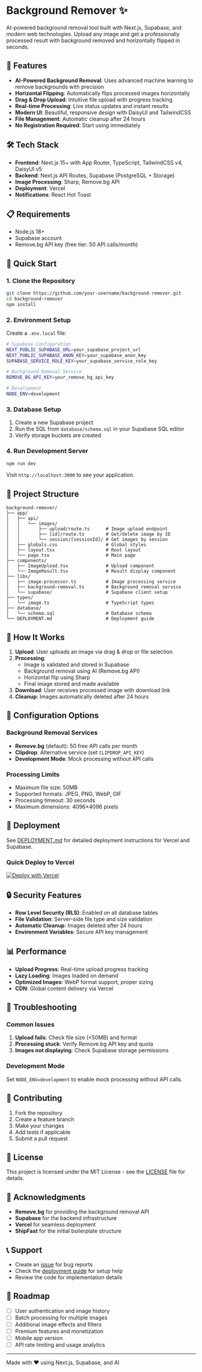 # Background Remover ✨

AI-powered background removal tool built with Next.js, Supabase, and modern web technologies. Upload any image and get a professionally processed result with background removed and horizontally flipped in seconds.

## 🚀 Features

- **AI-Powered Background Removal**: Uses advanced machine learning to remove backgrounds with precision
- **Horizontal Flipping**: Automatically flips processed images horizontally
- **Drag & Drop Upload**: Intuitive file upload with progress tracking
- **Real-time Processing**: Live status updates and instant results
- **Modern UI**: Beautiful, responsive design with DaisyUI and TailwindCSS
- **File Management**: Automatic cleanup after 24 hours
- **No Registration Required**: Start using immediately

## 🛠️ Tech Stack

- **Frontend**: Next.js 15+ with App Router, TypeScript, TailwindCSS v4, DaisyUI v5
- **Backend**: Next.js API Routes, Supabase (PostgreSQL + Storage)
- **Image Processing**: Sharp, Remove.bg API
- **Deployment**: Vercel
- **Notifications**: React Hot Toast

## 📋 Requirements

- Node.js 18+
- Supabase account
- Remove.bg API key (free tier: 50 API calls/month)

## 🚀 Quick Start

### 1. Clone the Repository
```bash
git clone https://github.com/your-username/background-remover.git
cd background-remover
npm install
```

### 2. Environment Setup
Create a `.env.local` file:
```bash
# Supabase Configuration
NEXT_PUBLIC_SUPABASE_URL=your_supabase_project_url
NEXT_PUBLIC_SUPABASE_ANON_KEY=your_supabase_anon_key
SUPABASE_SERVICE_ROLE_KEY=your_supabase_service_role_key

# Background Removal Service
REMOVE_BG_API_KEY=your_remove_bg_api_key

# Development
NODE_ENV=development
```

### 3. Database Setup
1. Create a new Supabase project
2. Run the SQL from `database/schema.sql` in your Supabase SQL editor
3. Verify storage buckets are created

### 4. Run Development Server
```bash
npm run dev
```

Visit `http://localhost:3000` to see your application.

## 📁 Project Structure

```
background-remover/
├── app/
│   ├── api/
│   │   └── images/
│   │       ├── upload/route.ts      # Image upload endpoint
│   │       ├── [id]/route.ts        # Get/delete image by ID
│   │       └── session/[sessionId]/ # Get images by session
│   ├── globals.css                  # Global styles
│   ├── layout.tsx                   # Root layout
│   └── page.tsx                     # Main page
├── components/
│   ├── ImageUpload.tsx              # Upload component
│   └── ImageResult.tsx              # Result display component
├── libs/
│   ├── image-processor.ts           # Image processing service
│   ├── background-removal.ts        # Background removal service
│   └── supabase/                    # Supabase client setup
├── types/
│   └── image.ts                     # TypeScript types
├── database/
│   └── schema.sql                   # Database schema
└── DEPLOYMENT.md                    # Deployment guide
```

## 🎯 How It Works

1. **Upload**: User uploads an image via drag & drop or file selection
2. **Processing**: 
   - Image is validated and stored in Supabase
   - Background removal using AI (Remove.bg API)
   - Horizontal flip using Sharp
   - Final image stored and made available
3. **Download**: User receives processed image with download link
4. **Cleanup**: Images automatically deleted after 24 hours

## 🔧 Configuration Options

### Background Removal Services
- **Remove.bg** (default): 50 free API calls per month
- **Clipdrop**: Alternative service (set `CLIPDROP_API_KEY`)
- **Development Mode**: Mock processing without API calls

### Processing Limits
- Maximum file size: 50MB
- Supported formats: JPEG, PNG, WebP, GIF
- Processing timeout: 30 seconds
- Maximum dimensions: 4096×4096 pixels

## 🚀 Deployment

See [DEPLOYMENT.md](./DEPLOYMENT.md) for detailed deployment instructions for Vercel and Supabase.

### Quick Deploy to Vercel
[![Deploy with Vercel](https://vercel.com/button)](https://vercel.com/new/clone?repository-url=https://github.com/your-username/background-remover)

## 🔒 Security Features

- **Row Level Security (RLS)**: Enabled on all database tables
- **File Validation**: Server-side file type and size validation
- **Automatic Cleanup**: Images deleted after 24 hours
- **Environment Variables**: Secure API key management

## 📊 Performance

- **Upload Progress**: Real-time upload progress tracking
- **Lazy Loading**: Images loaded on demand
- **Optimized Images**: WebP format support, proper sizing
- **CDN**: Global content delivery via Vercel

## 🐛 Troubleshooting

### Common Issues

1. **Upload fails**: Check file size (<50MB) and format
2. **Processing stuck**: Verify Remove.bg API key and quota
3. **Images not displaying**: Check Supabase storage permissions

### Development Mode
Set `NODE_ENV=development` to enable mock processing without API calls.

## 🤝 Contributing

1. Fork the repository
2. Create a feature branch
3. Make your changes
4. Add tests if applicable
5. Submit a pull request

## 📄 License

This project is licensed under the MIT License - see the [LICENSE](LICENSE) file for details.

## 🙏 Acknowledgments

- **Remove.bg** for providing the background removal API
- **Supabase** for the backend infrastructure
- **Vercel** for seamless deployment
- **ShipFast** for the initial boilerplate structure

## 📞 Support

- Create an [issue](https://github.com/your-username/background-remover/issues) for bug reports
- Check the [deployment guide](./DEPLOYMENT.md) for setup help
- Review the code for implementation details

## 🔄 Roadmap

- [ ] User authentication and image history
- [ ] Batch processing for multiple images
- [ ] Additional image effects and filters
- [ ] Premium features and monetization
- [ ] Mobile app version
- [ ] API rate limiting and usage analytics

---

Made with ❤️ using Next.js, Supabase, and AI